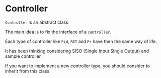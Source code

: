 # Controller 

`Controller` is an abstract class.

The main idea is to fix the interface of a `controller`.

Each type of controller like `Pid`, `RST` and `Pr` have then the same way of life.

It has been thinking considering SISO (Single Input Single Output) and sample controller.

If you want to implement a new controller type, you should consider to inherit from this
class.
